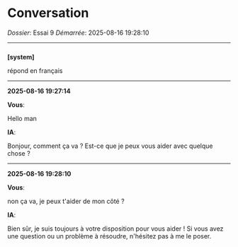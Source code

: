 # Conversation
_Dossier_: Essai 9
_Démarrée_: 2025-08-16 19:28:10

---

###   
**[system]**


répond en français


---
**2025-08-16 19:27:14**

**Vous**:

Hello man

**IA**:

Bonjour, comment ça va ? Est-ce que je peux vous aider avec quelque chose ?

---
**2025-08-16 19:28:10**

**Vous**:

non ça va, je peux t'aider de mon côté ?

**IA**:

Bien sûr, je suis toujours à votre disposition pour vous aider ! Si vous avez une question ou un problème à résoudre, n'hésitez pas à me le poser.
